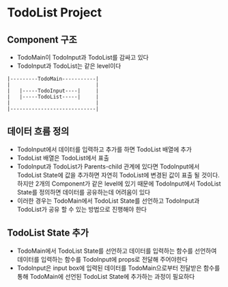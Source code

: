 # TodoList Project

## Component 구조

- TodoMain이 TodoInput과 TodoList를 감싸고 있다
- TodoInput과 TodoList는 같은 level이다

```
|---------TodoMain-----------|
|                            |
|   |-----TodoInput----|     |
|   |-----TodoList-----|     |
|                            |
|----------------------------|
```

## 데이터 흐름 정의

- TodoInput에서 데이터를 입력하고 추가를 하면 TodoList 배열에 추가
- TodoList 배열은 TodoList에서 표출
- TodoInput과 TodoList가 Parents-child 관계에 있다면 TodoInput에서 TodoList State에 값을 추가하면 자연히 TodoList에 변경된 값이 표출 될 것이다. 하지만 2개의 Component가 같은 level에 있기 때문에 TodoInput에서 TodoList State를 정의하면 데이터를 공유하는데 어려움이 있다
- 이러한 경우는 TodoMain에서 TodoList State를 선언하고 TodoInput과 TodoList가 공유 할 수 있는 방법으로 진행해야 한다

## TodoList State 추가

- TodoMain에서 TodoList State를 선언하고 데이터를 입력하는 함수를 선언하여 데이터를 입력하는 함수를 TodoInput에 props로 전달해 주어야한다
- TodoInput은 input box에 입력된 데이터를 TodoMain으로부터 전달받은 함수를 통해 TodoMain에 선언된 TodoList State에 추가하는 과정이 필요하다

